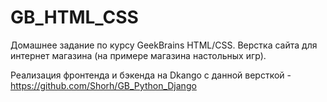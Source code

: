 # GB_HTML_CSS
Домашнее задание по курсу GeekBrains HTML/CSS.
Верстка сайта для интернет магазина (на примере магазина настольных игр).

Реализация фронтенда и бэкенда на Dkango с данной версткой - https://github.com/Shorh/GB_Python_Django
